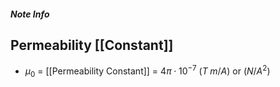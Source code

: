 ##### Note Info
## Permeability [[Constant]]
- $\mu_0$ = [[Permeability Constant]] = $4\pi\cdot10^{-7}$ ($T\; m/A$) or ($N/A^2$)